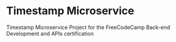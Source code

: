 # Timestamp Microservice

Timestamp Microservice Project for the FreeCodeCamp Back-end Development and APIs certification
